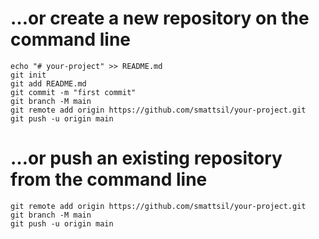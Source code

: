 # …or create a new repository on the command line
```
echo "# your-project" >> README.md
git init
git add README.md
git commit -m "first commit"
git branch -M main
git remote add origin https://github.com/smattsil/your-project.git
git push -u origin main
```

# …or push an existing repository from the command line
```
git remote add origin https://github.com/smattsil/your-project.git
git branch -M main
git push -u origin main
```
<!--
**skyzeki/skyzeki** is a ✨ _special_ ✨ repository because its `README.md` (this file) appears on your GitHub profile.

Here are some ideas to get you started:

- 🔭 I’m currently working on ...
- 🌱 I’m currently learning ...
- 👯 I’m looking to collaborate on ...
- 🤔 I’m looking for help with ...
- 💬 Ask me about ...
- 📫 How to reach me: ...
- 😄 Pronouns: ...
- ⚡ Fun fact: ...
-->
